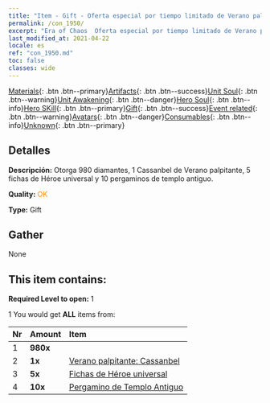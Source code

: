 ```yaml
---
title: "Item - Gift - Oferta especial por tiempo limitado de Verano palpitante"
permalink: /con_1950/
excerpt: "Era of Chaos  Oferta especial por tiempo limitado de Verano palpitante"
last_modified_at: 2021-04-22
locale: es
ref: "con_1950.md"
toc: false
classes: wide
---
```

 [Materials](/ItemsES/){: .btn .btn--primary}[Artifacts](/ItemsES/Artifacts/){: .btn .btn--success}[Unit Soul](/ItemsES/UnitSoul/){: .btn .btn--warning}[Unit Awakening](/ItemsES/UnitAwakening/){: .btn .btn--danger}[Hero Soul](/ItemsES/HeroSoul/){: .btn .btn--info}[Hero SKill](/ItemsES/HeroSkill/){: .btn .btn--primary}[Gift](/ItemsES/Gift/){: .btn .btn--success}[Event related](/ItemsES/Events/){: .btn .btn--warning}[Avatars](/ItemsES/Avatars/){: .btn .btn--danger}[Consumables](/ItemsES/Consumables/){: .btn .btn--info}[Unknown](/ItemsES/Unknown/){: .btn .btn--primary}

## Detalles
 **Descripción:** Otorga 980 diamantes, 1 Cassanbel de Verano palpitante, 5 fichas de Héroe universal y 10 pergaminos de templo antiguo.

 **Quality:** <span style="color: #FF8C00">OK</span>

 **Type:** Gift

## Gather

  None

## This item contains:

 **Required Level to open:** 1

 1 You would get **ALL** items  from:

  | Nr | Amount |     Item    |
  |:---|:-------|:------------|
  | 1 |  **980x** | <i class="fas fa-gem"/> |  | 
  | 2 |  **1x** | [Verano palpitante: Cassanbel](/es/Items/con_1080/) |  | 
  | 3 |  **5x** | [Fichas de Héroe universal](/es/Items/her_358/) |  | 
  | 4 |  **10x** | [Pergamino de Templo Antiguo](/es/Items/con_697/) |  | 
